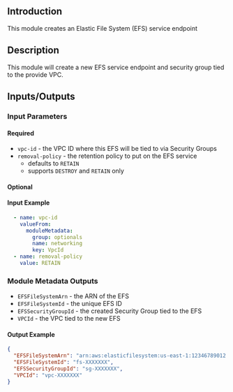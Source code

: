 ## Introduction

This module creates an Elastic File System (EFS) service endpoint

## Description

This module will create a new EFS service endpoint and security group tied to the provide VPC.

## Inputs/Outputs

### Input Parameters

#### Required

- `vpc-id` - the VPC ID where this EFS will be tied to via Security Groups
- `removal-policy` - the retention policy to put on the EFS service
  - defaults to `RETAIN`
  - supports `DESTROY` and `RETAIN` only

#### Optional

#### Input Example

```yaml
  - name: vpc-id
    valueFrom:
      moduleMetadata:
        group: optionals
        name: networking
        key: VpcId
  - name: removal-policy
    value: RETAIN
```

### Module Metadata Outputs

- `EFSFileSystemArn` - the ARN of the EFS
- `EFSFileSystemId` - the unique EFS ID
- `EFSSecurityGroupId` - the created Security Group tied to the EFS
- `VPCId` - the VPC tied to the new EFS

#### Output Example

```json
{
  "EFSFileSystemArn": "arn:aws:elasticfilesystem:us-east-1:12346789012:file-system/fs-XXXXXXX",
  "EFSFileSystemId": "fs-XXXXXXX",
  "EFSSecurityGroupId": "sg-XXXXXXX",
  "VPCId": "vpc-XXXXXXX"
}
```
